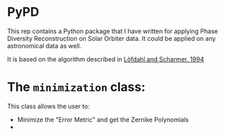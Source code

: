 # PyPD

This rep contains a Python package that I have written for applying Phase Diversity Reconstruction on Solar Orbiter data. It could be applied on any astronomical data as well. 

It is based on the algorithm described in [Löfdahl and Scharmer. 1994](http://adsabs.harvard.edu/full/1994A&AS..107..243L)

# The `minimization` class:

This class allows the user to:

- Minimize the "Error Metric" and get the Zernike Polynomials
- 
